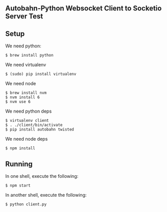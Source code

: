 Autobahn-Python Websocket Client to Socketio Server Test
--------------------------------------------------------

## Setup
We need python:

```
$ brew install python
```

We need virtualenv

```
$ (sudo) pip install virtualenv
```

We need node

```
$ brew install nvm
$ nvm install 6
$ nvm use 6
```

We need python deps

```
$ virtualenv client
$ . ./client/bin/activate
$ pip install autobahn twisted
```

We need node deps

```
$ npm install
```

## Running

In one shell, execute the following:

```
$ npm start
```

In another shell, execute the following:

```
$ python client.py
```
